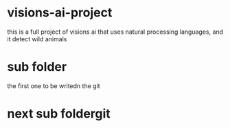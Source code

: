 # visions-ai-project
this is a full project of visions ai that uses natural processing languages, and it detect wild animals

# sub folder
the first one to be writedn the git 

# next sub foldergit 